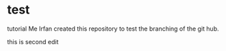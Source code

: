 # test
tutorial
Me Irfan created this repository to test the branching of the git hub.



this is second edit 

